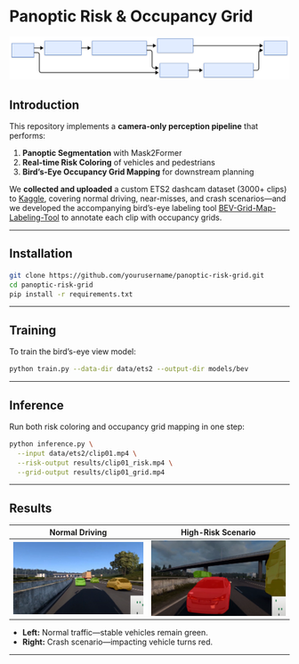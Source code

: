# Panoptic Risk & Occupancy Grid

![Pipeline](docs/pipeline.svg)

## Introduction

This repository implements a **camera-only perception pipeline** that performs:

1. **Panoptic Segmentation** with Mask2Former  
2. **Real-time Risk Coloring** of vehicles and pedestrians  
3. **Bird’s-Eye Occupancy Grid Mapping** for downstream planning  

We **collected and uploaded** a custom ETS2 dashcam dataset (3000+ clips) to [Kaggle](https://www.kaggle.com/datasets/luluboy168/ets2-dashcam-dataset), covering normal driving, near-misses, and crash scenarios—and we developed the accompanying bird’s-eye labeling tool [BEV-Grid-Map-Labeling-Tool](https://github.com/Luluboy168/BEV-Grid-Map-Labeling-Tool) to annotate each clip with occupancy grids.

---

## Installation

```bash
git clone https://github.com/yourusername/panoptic-risk-grid.git
cd panoptic-risk-grid
pip install -r requirements.txt
```

---

## Training

To train the bird’s-eye view model:

```bash
python train.py --data-dir data/ets2 --output-dir models/bev
```

---

## Inference

Run both risk coloring and occupancy grid mapping in one step:

```bash
python inference.py \
  --input data/ets2/clip01.mp4 \
  --risk-output results/clip01_risk.mp4 \
  --grid-output results/clip01_grid.mp4
```

---

## Results

| Normal Driving                          | High-Risk Scenario                       |
|:---------------------------------------:|:----------------------------------------:|
| ![normal](docs/normal.png)              | ![highrisk](docs/highrisk.png)        |

- **Left:** Normal traffic—stable vehicles remain green.  
- **Right:** Crash scenario—impacting vehicle turns red.

---
